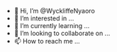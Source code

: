 - 👋 Hi, I’m @WyckliffeNyaoro
- 👀 I’m interested in ...
- 🌱 I’m currently learning ...
- 💞️ I’m looking to collaborate on ...
- 📫 How to reach me ...

<!---
WyckliffeNyaoro/WyckliffeNyaoro is a ✨ special ✨ repository because its `README.md` (this file) appears on your GitHub profile.
You can click the Preview link to take a look at your changes.
--->
